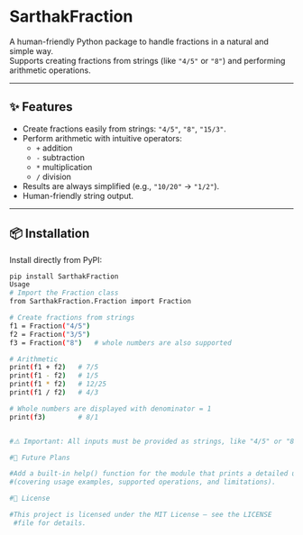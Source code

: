 # SarthakFraction

A human-friendly Python package to handle fractions in a natural and simple way.  
Supports creating fractions from strings (like `"4/5"` or `"8"`) and performing arithmetic operations.

---

## ✨ Features

- Create fractions easily from strings: `"4/5"`, `"8"`, `"15/3"`.
- Perform arithmetic with intuitive operators:
  - `+` addition
  - `-` subtraction
  - `*` multiplication
  - `/` division
- Results are always simplified (e.g., `"10/20"` → `"1/2"`).
- Human-friendly string output.

---

## 📦 Installation

Install directly from PyPI:

```bash
pip install SarthakFraction
Usage
# Import the Fraction class
from SarthakFraction.Fraction import Fraction

# Create fractions from strings
f1 = Fraction("4/5")
f2 = Fraction("3/5")
f3 = Fraction("8")   # whole numbers are also supported

# Arithmetic
print(f1 + f2)   # 7/5
print(f1 - f2)   # 1/5
print(f1 * f2)   # 12/25
print(f1 / f2)   # 4/3

# Whole numbers are displayed with denominator = 1
print(f3)        # 8/1


#⚠️ Important: All inputs must be provided as strings, like "4/5" or "8".

#📖 Future Plans

#Add a built-in help() function for the module that prints a detailed user manual
#(covering usage examples, supported operations, and limitations).

#📜 License

#This project is licensed under the MIT License — see the LICENSE
 #file for details.





